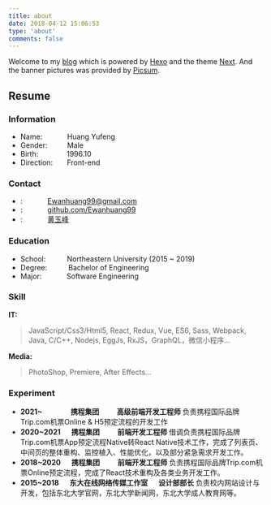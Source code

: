 ```yaml
---
title: about
date: 2018-04-12 15:06:53
type: 'about'
comments: false
---
```

Welcome to my [blog](https://huangyufeng.com) which is powered by [Hexo](https://hexo.io/) and the theme [Next](http://http://theme-next.iissnan.com/). And the banner pictures was provided by [Picsum](https://picsum.photos/).

## Resume

### Information

* Name:&ensp;&ensp;&ensp;&ensp;&ensp;&ensp;&ensp;Huang Yufeng
* Gender:&ensp;&ensp;&ensp;&ensp;&ensp; Male
* Birth:&ensp;&ensp;&ensp;&ensp;&ensp;&ensp;&ensp;&ensp;1996.10
* Direction:&ensp;&ensp;&ensp;&ensp;Front-end

### Contact

* <i class="fa fa-fw fa-lg fa-envelope"></i>:&ensp;&ensp;&ensp;&ensp;&ensp;&ensp;&ensp;[Ewanhuang99@gmail.com](mailto:Ewanhuang99@gmail.com)
* <i class="fa fa-fw fa-lg fa-github"></i>:&ensp;&ensp;&ensp;&ensp;&ensp;&ensp;&ensp;[github.com/Ewanhuang99](https://github.com/Ewanhuang99/)
* <i class="fa fa-fw fa-lg fa-linkedin"></i>:&ensp;&ensp;&ensp;&ensp;&ensp;&ensp;&ensp;[黄玉峰](https://www.linkedin.com/in/%E7%8E%89%E5%B3%B0-%E9%BB%84-9a99b211a/)

### Education

* School:&ensp;&ensp;&ensp;&ensp;&ensp;&ensp;Northeastern University (2015 ~ 2019)
* Degree:&ensp;&ensp;&ensp;&ensp;&ensp;&ensp;Bachelor of Engineering
* Major:&ensp;&ensp;&ensp;&ensp;&ensp;&ensp;&ensp;Software Engineering

### Skill

**IT:**

>    JavaScript/Css3/Html5, React, Redux, Vue, ES6, Sass, Webpack, Java, C/C++, Nodejs, EggJs, RxJS，GraphQL，微信小程序...

**Media:**

>    PhotoShop, Premiere, After Effects...

### Experiment
* **2021~&ensp;&ensp;&ensp;&ensp;&ensp;&ensp;&ensp;&ensp;携程集团&ensp;&ensp;&ensp;&ensp;&ensp;高级前端开发工程师**
    负责携程国际品牌Trip.com机票Online & H5预定流程的开发工作
* **2020~2021&ensp;&ensp;&ensp;携程集团&ensp;&ensp;&ensp;&ensp;&ensp;前端开发工程师**
    借调负责携程国际品牌Trip.com机票App预定流程Native转React Native技术工作，完成了列表页、中间页的整体重构、监控植入、性能优化，以及部分紧急需求开发工作。
* **2018~2020&ensp;&ensp;&ensp;携程集团&ensp;&ensp;&ensp;&ensp;&ensp;前端开发工程师**
    负责携程国际品牌Trip.com机票Online预定流程，完成了React技术重构及各类业务开发工作。
* **2015~2018&ensp;&ensp;&ensp;东大在线网络传媒工作室&ensp;&ensp;&ensp;设计部部长**
    负责校内网站设计与开发，包括东北大学官网，东北大学新闻网，东北大学成人教育网等。
